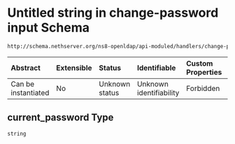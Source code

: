 # Untitled string in change-password input Schema

```txt
http://schema.nethserver.org/ns8-openldap/api-moduled/handlers/change-password/validate-input.json#/properties/current_password
```



| Abstract            | Extensible | Status         | Identifiable            | Custom Properties | Additional Properties | Access Restrictions | Defined In                                                                          |
| :------------------ | :--------- | :------------- | :---------------------- | :---------------- | :-------------------- | :------------------ | :---------------------------------------------------------------------------------- |
| Can be instantiated | No         | Unknown status | Unknown identifiability | Forbidden         | Allowed               | none                | [validate-input.json\*](change-password/validate-input.json "open original schema") |

## current\_password Type

`string`
